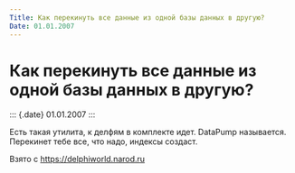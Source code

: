 ```yaml
---
Title: Как перекинуть все данные из одной базы данных в другую?
Date: 01.01.2007
---
```



Как перекинуть все данные из одной базы данных в другую?
========================================================

::: {.date}
01.01.2007
:::

Есть такая утилита, к делфям в комплекте идет. DataPump называется.
Перекинет тебе все, что надо, индексы создаст.

Взято с <https://delphiworld.narod.ru>
